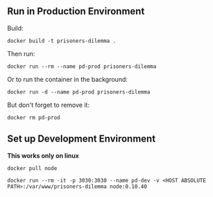 ## Run in Production Environment

Build:

`docker build -t prisoners-dilemma .`

Then run:

`docker run --rm --name pd-prod prisoners-dilemma`

Or to run the container in the background:

`docker run -d --name pd-prod prisoners-dilemma`

But don't forget to remove it:

`docker rm pd-prod`


## Set up Development Environment

__This works only on linux__

`docker pull node`

`docker run --rm -it -p 3030:3030 --name pd-dev -v <HOST ABSOLUTE PATH>:/var/www/prisoners-dilemma node:0.10.40`